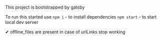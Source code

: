 This project is bootstrapped by gatsby

To run this started use
`npm i` - to install dependencies
`npm start` - to start local dev server


✔ offline_files are present in case of urlLinks stop working